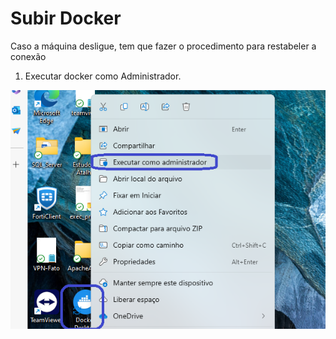 # Subir Docker
Caso a máquina desligue, tem que fazer o procedimento para restabeler a conexão

1) Executar docker como Administrador.

<img src="https://github.com/JosiTubaroski/Subir_Docker/blob/main/img/Subir_Docker.png">
   
